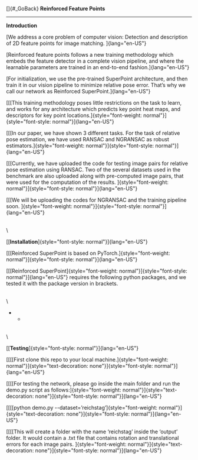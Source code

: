 []{#_GoBack} **Reinforced Feature Points**

-   -   -   

**Introduction**

[We address a core problem of computer vision: Detection and description
of 2D feature points for image matching. ]{lang="en-US"}

[Reinforced feature points follows a new training methodology which
embeds the feature detector in a complete vision pipeline, and where the
learnable parameters are trained in an end-to-end
fashion.]{lang="en-US"}

[For initialization, we use the pre-trained SuperPoint architecture, and
then train it in our vision pipeline to minimize relative pose error.
That’s why we call our network as Reinforced SuperPoint.]{lang="en-US"}

[[[This training methodology poses little restrictions on the task to
learn, and works for any architecture which predicts key point heat
maps, and descriptors for key point
locations.]{style="font-weight: normal"}]{style="font-style: normal"}]{lang="en-US"}

[[[In our paper, we have shown 3 different tasks. For the task of
relative pose estimation, we have used RANSAC and NGRANSAC as robust
estimators.]{style="font-weight: normal"}]{style="font-style: normal"}]{lang="en-US"}

[[[Currently, we have uploaded the code for testing image pairs for
relative pose estimation using RANSAC. Two of the several datasets used
in the benchmark are also uploaded along with pre-computed image pairs,
that were used for the computation of the results.
]{style="font-weight: normal"}]{style="font-style: normal"}]{lang="en-US"}

[[[We will be uploading the codes for NGRANSAC and the training pipeline
soon.
]{style="font-weight: normal"}]{style="font-style: normal"}]{lang="en-US"}

\
\

[[**Installation**]{style="font-style: normal"}]{lang="en-US"}

[[[Reinforced SuperPoint is based on
PyTorch.]{style="font-weight: normal"}]{style="font-style: normal"}]{lang="en-US"}

[[[Reinforced
SuperPoint]{style="font-weight: normal"}]{style="font-style: normal"}]{lang="en-US"}
requires the following python packages, and we tested it with the
package version in brackets.

\
\

-   -   

\
\

[[**Testing**]{style="font-style: normal"}]{lang="en-US"}

[[[[First clone this repo to your local
machine.]{style="font-weight: normal"}]{style="text-decoration: none"}]{style="font-style: normal"}]{lang="en-US"}

[[[[For testing the network, please go inside the main folder and run
the demo.py script as
follows:]{style="font-weight: normal"}]{style="text-decoration: none"}]{style="font-style: normal"}]{lang="en-US"}

[[[[python demo.py
--dataset=’reichstag’]{style="font-weight: normal"}]{style="text-decoration: none"}]{style="font-style: normal"}]{lang="en-US"}

[[[[This will create a folder with the name ‘reichstag’ inside the
‘output’ folder. It would contain a .txt file that contains rotation and
translational errors for each image pairs.
]{style="font-weight: normal"}]{style="text-decoration: none"}]{style="font-style: normal"}]{lang="en-US"}
